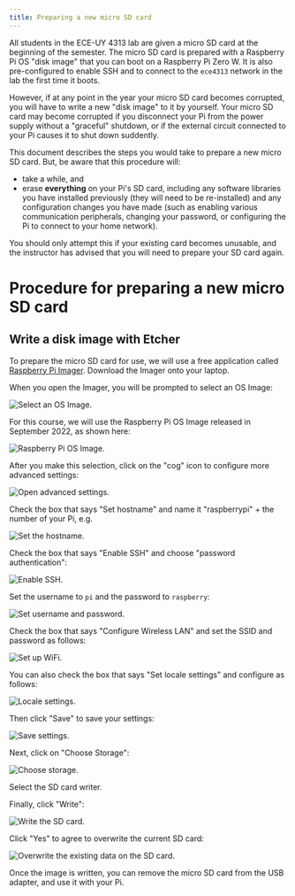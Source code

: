 ```yaml
---
title: Preparing a new micro SD card
---
```


All students in the ECE-UY 4313 lab are given a micro SD card at the beginning of the semester. The micro SD card is prepared with a Raspberry Pi OS "disk image" that you can boot on a Raspberry Pi Zero W. It is also pre-configured to enable SSH and to connect to the `ece4313` network in the lab the first time it boots.

However, if at any point in the year your micro SD card becomes corrupted, you will have to write a new "disk image" to it by yourself. Your micro SD card may become corrupted if you disconnect your Pi from the power supply without a "graceful" shutdown, or if the external circuit connected to your Pi causes it to shut down suddently.

This document describes the steps you would take to prepare a new micro SD card. But, be aware that this procedure will:

* take a while, and
* erase **everything** on your Pi's SD card, including any software libraries you have installed previously (they will need to be re-installed) and any configuration changes you have made (such as enabling various communication peripherals, changing your password, or configuring the Pi to connect to your home network).

You should only attempt this if your existing card becomes unusable, and the instructor has advised that you will need to prepare your SD card again.

# Procedure for preparing a new micro SD card

## Write a disk image with Etcher

To prepare the micro SD card for use, we will use a free application called [Raspberry Pi Imager](https://www.raspberrypi.com/software/). Download the Imager onto your laptop.

When you open the Imager, you will be prompted to select an OS Image:

![Select an OS Image.](images/rpi-imager-choose-os.png)

For this course, we will use the Raspberry Pi OS Image released in September 2022, as shown here:

![Raspberry Pi OS Image.](images/rpi-imager-choose-os-2.png)

After you make this selection, click on the "cog" icon to configure more advanced settings:

![Open advanced settings.](images/rpi-imager-cog.png)

Check the box that says "Set hostname" and name it "raspberrypi" + the number of your Pi, e.g. 

![Set the hostname.](images/rpi-imager-hostname.png)

Check the box that says "Enable SSH" and choose "password authentication":

![Enable SSH.](images/rpi-imager-enable-ssh.png)

Set the username to `pi` and the password to `raspberry`:

![Set username and password.](images/rpi-imager-username.png)

Check the box that says "Configure Wireless LAN" and set the SSID and password as follows:

![Set up WiFi.](images/rpi-imager-wifi.png)

You can also check the box that says "Set locale settings" and configure as follows:

![Locale settings.](images/rpi-imager-locale.png)


Then click "Save" to save your settings:

![Save settings.](images/rpi-imager-save-settings.png)



Next, click on "Choose Storage":

![Choose storage.](images/rpi-imager-storage.png)

Select the SD card writer.

Finally, click "Write":

![Write the SD card.](images/rpi-imager-write.png)

Click "Yes" to agree to overwrite the current SD card:

![Overwrite the existing data on the SD card.](images/rpi-imager-overwrite.png)

Once the image is written, you can remove the micro SD card from the USB adapter, and use it with your Pi. 